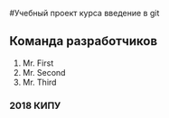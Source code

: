 #Учебный проект курса введение в git
## Команда разработчиков
1. Mr. First
2. Mr. Second
3. Mr. Third


### 2018 КИПУ

